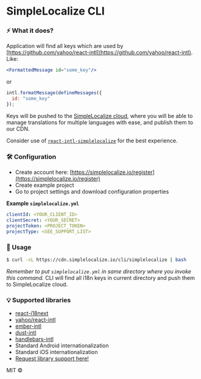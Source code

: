 # SimpleLocalize CLI



### ⚡️ What it does?

Application will find all keys which are used by [https://github.com/yahoo/react-intl](https://github.com/yahoo/react-intl). Like:

```jsx
<FormattedMessage id="some_key"/>
```

or

```javascript
intl.formatMessage(defineMessages({
  id: "some_key"
});
```

Keys will be pushed to the [SimpleLocalize cloud](https://app.simplelocalize.io/login), where you will be able to manage translations for multiple languages with ease, and publish them to our CDN.

Consider use of [`react-intl-simplelocalize`](https://github.com/simplelocalize/react-intl-simplelocalize) for the best experience.

### 🛠 Configuration

* Create account here: [https://simplelocalize.io/register](https://simplelocalize.io/register)
* Create example project
* Go to project settings and download configuration properties

**Example `simplelocalize.yml`**

```yaml
clientId: <YOUR_CLIENT_ID>
clientSecret: <YOUR_SECRET>
projectToken: <PROJECT_TOKEN>
projectType: <SEE_SUPPORT_LIST>
```

### 🚀 Usage

```bash
$ curl -sL https://cdn.simplelocalize.io/cli/simplelocalize | bash
```

_Remember to put `simplelocalize.yml` in same directory where you invoke this command._ CLI will find all i18n keys in current directory and push them to SimpleLocalize cloud.

### 💡 Supported libraries

*  [react-i18next](https://github.com/i18next/react-i18next)
*  [yahoo/react-intl](https://github.com/yahoo/react-intl)
*  [ember-intl](https://github.com/ember-intl/ember-intl)
*  [dust-intl](https://github.com/yahoo/dust-intl)
*  [handlebars-intl](https://github.com/yahoo/handlebars-intl)
*  Standard Android internationalization
*  Standard iOS internationalization
*  [Request library support here!](https://github.com/simplelocalize/simplelocalize-cli/issues/new)

MIT ©

